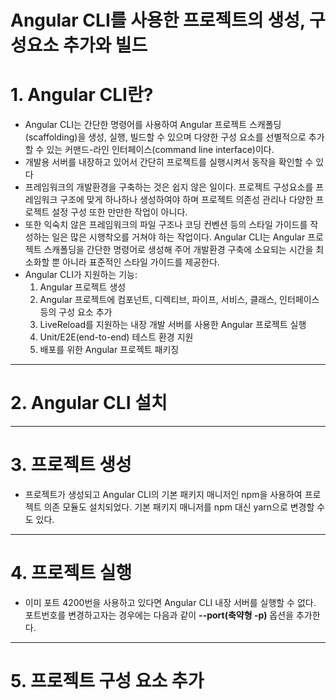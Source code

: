 # Angular CLI를 사용한 프로젝트의 생성, 구성요소 추가와 빌드

# 1. Angular CLI란?
- Angular CLI는 간단한 명령어를 사용하여 Angular 프로젝트 스캐폴딩(scaffolding)을 생성, 실행, 빌드할 수 있으며 다양한 구성 요소를 선별적으로 추가할 수 있는 커맨드-라인 인터페이스(command line interface)이다. 
- 개발용 서버를 내장하고 있어서 간단히 프로젝트를 실행시켜서 동작을 확인할 수 있다
- 프레임워크의 개발환경을 구축하는 것은 쉽지 않은 일이다. 프로젝트 구성요소를 프레임워크 구조에 맞게 하나하나 생성하여야 하며 프로젝트 의존성 관리나 다양한 프로젝트 설정 구성 또한 만만한 작업이 아니다. 
- 또한 익숙치 않은 프레임워크의 파일 구조나 코딩 컨벤션 등의 스타일 가이드를 작성하는 일은 많은 시행착오를 거쳐야 하는 작업이다. Angular CLI는 Angular 프로젝트 스캐폴딩을 간단한 명령어로 생성해 주어 개발환경 구축에 소요되는 시간을 최소화할 뿐 아니라 표준적인 스타일 가이드를 제공한다.
- Angular CLI가 지원하는 기능:
    1. Angular 프로젝트 생성
    2. Angular 프로젝트에 컴포넌트, 디렉티브, 파이프, 서비스, 클래스, 인터페이스 등의 구성 요소 추가
    3. LiveReload를 지원하는 내장 개발 서버를 사용한 Angular 프로젝트 실행
    4. Unit/E2E(end-to-end) 테스트 환경 지원
    5. 배포를 위한 Angular 프로젝트 패키징

---

# 2. Angular CLI 설치

---

# 3. 프로젝트 생성
- 프로젝트가 생성되고 Angular CLI의 기본 패키지 매니저인 npm을 사용하여 프로젝트 의존 모듈도 설치되었다. 기본 패키지 매니저를 npm 대신 yarn으로 변경할 수도 있다.

---

# 4. 프로젝트 실행
- 이미 포트 4200번을 사용하고 있다면 Angular CLI 내장 서버를 실행할 수 없다. 포트번호를 변경하고자는 경우에는 다음과 같이 **--port(축약형 -p)** 옵션을 추가한다.

---

# 5. 프로젝트 구성 요소 추가
